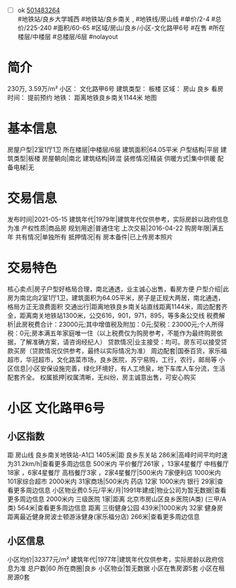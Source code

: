 - [ ] ok [501483264](https://bj.5i5j.com/ershoufang/501483264.html)  
 #地铁站/良乡大学城西 #地铁站/良乡南关 ,  #地铁线/房山线
#单价/2-4 #总价/225-240 #面积/60-65   #区域/房山/良乡/小区-文化路甲6号 #在售 #所在楼层/中楼层 #总楼层/6层 #nolayout 
# 简介 
 230万,  3.59万/m² 
小区： 文化路甲6号
建筑类型： 板楼
区域： 房山 良乡
看房时间： 提前预约
地铁： 距离地铁良乡南关1144米 地图
# 基本信息 
 房屋户型|2室1厅1卫
所在楼层|中楼层/6层
建筑面积|64.05平米
户型结构|平层
建筑类型|板楼
房屋朝向|南北
建筑结构|砖混
装修情况|精装
供暖方式|集中供暖
配备电梯|无
# 交易信息 
 发布时间|2021-05-15
建筑年代|1979年|建筑年代仅供参考，实际房龄以政府信息为准
产权性质|商品房
规划用途|普通住宅
上次交易|2016-04-22
购房年限|满五年
共有情况|单独所有
抵押情况|有
房本备件|已上传房本照片
# 交易特色 
 核心卖点|房子户型好格局合理，南北通透，业主诚心出售，看房方便
户型介绍|此房为南北向2室1厅1卫，建筑面积为64.05平米，房子是正规大两居，南北通透，格局方正无浪费面积
交通出行|距离地铁良乡南关站直线距离1144米，周边配套齐全，距离南关地铁站1300米，公交616，901，971，895，等多条公交线
税费解析|此房税费合计：23000元;其中增值税及附加：0元;契税：23000元;个人所得税：0元;房本满五年家庭唯一住（以上税费仅为购房参考，不能作为最终购房依据，了解准确方案，请咨询经纪人）
贷款情况|业主接受：均可。房东可以接受贷款买房（贷款情况仅供参考，最终以实际情况为准）
周边配套|国泰百货，家乐福超市，华冠超市，文化路菜市场，良乡医院，苏宁易购，工行，农行，邮局等
小区信息|小区安保设施完善，绿化环境好，有人工喷泉，地下车库人车分流，生活配套齐全。
权属抵押|权属清晰，无纠纷，房主诚意出售，可安心购买
# 小区 文化路甲6号
## 小区指数 
 距 房山线 良乡南关地铁站-A1口 1405米|距 良乡东关站 286米|高峰时间平均时速为31.2km/h|查看更多周边信息
500米内 平价餐厅261家 ，13家4星餐厅
中档餐厅18家 ，6家4星餐厅
高档餐厅3家 ，2家4星餐厅|500米内 7家便利店
1000米内 101家综合超市
2000米内 31家商场|500米内 药店 12家
1000米内 银行 29家|查看更多周边信息
小区物业费0.5元/平米/月|1991年建成|物业公司为暂无数据|查看更多周边信息
2000米内 三级医院 1家|距离 北京市房山区良乡医院(A类) (三甲/A类) 564米|查看更多周边信息
距离 三街健身公园 439米|1000米内 32家 健身房
距离最近健身房波士顿游泳健身(家乐福分店) 266米|查看更多周边信息
## 小区信息 
 小区均价|32377元/m²
建筑年代|1977年|建筑年代仅供参考，实际房龄以政府信息为准
总户数|60
所在商圈|良乡
小区物业|暂无数据
小区在售房源5套
小区在租房源0套
